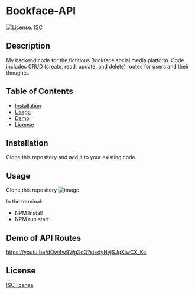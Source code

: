 # Bookface-API
[![License: ISC](https://img.shields.io/badge/License-ISC-blue.svg)](https://opensource.org/licenses/ISC)

## Description
My backend code for the fictitious Bookface social media platform. Code includes CRUD (create, read, update, and delete) routes for users and their thoughts. 

## Table of Contents

* [Installation](#installation)
* [Usage](#usage)
* [Demo](#demo)
* [License](#license)

## Installation

Clone this repository and add it to your existing code. 

## Usage

Clone this repository ![image](https://github.com/Villzies/Wonderstore--Back-End-/assets/135443479/7f903aa8-dd67-44e9-a1b8-3c8432fb96fb)

 In the terminal:

 - NPM Install
 - NPM run start

## Demo of API Routes

https://youtu.be/dQw4w9WgXcQ?si=dyHyjSJqXiwCX_Kc

## License 

[ISC license](https://github.com/jconeff/README_generator/blob/main/LICENSE)
